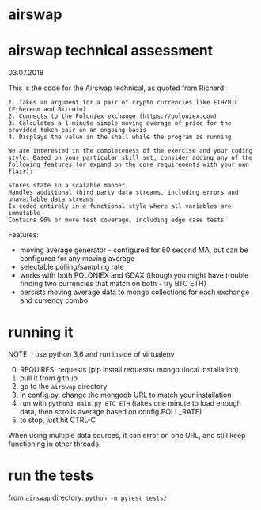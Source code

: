 # airswap
# airswap technical assessment

03.07.2018

This is the code for the Airswap technical, as quoted from Richard:
```
1. Takes an argument for a pair of crypto currencies like ETH/BTC (Ethereum and Bitcoin) 
2. Connects to the Poloniex exchange (https://poloniex.com) 
3. Calculates a 1-minute simple moving average of price for the provided token pair on an ongoing basis 
4. Displays the value in the shell while the program is running

We are interested in the completeness of the exercise and your coding style. Based on your particular skill set, consider adding any of the following features (or expand on the core requirements with your own flair):

Stores state in a scalable manner
Handles additional third party data streams, including errors and unavailable data streams
Is coded entirely in a functional style where all variables are immutable
Contains 90% or more test coverage, including edge case tests
```

Features:
+ moving average generator - configured for 60 second MA, but can be configured for any moving average
+ selectable polling/sampling rate
+ works with both POLONIEX and GDAX  (though you might have trouble finding two currencies that match on both - try BTC ETH)
+ persists moving average data to mongo collections for each exchange and currency combo

# running it
NOTE: I use python 3.6 and run inside of virtualenv

0. REQUIRES: 
    requests  (pip install requests)
    mongo (local installation)
1. pull it from github 
2. go to the `airswap` directory
3. in config.py, change the mongodb URL to match your installation
4. run with `python3 main.py BTC ETH`
(takes one minute to load enough data, then scrolls average based on config.POLL_RATE)
5. to stop, just hit CTRL-C

When using multiple data sources, it can error on one URL, and still keep functioning in other threads.

# run the tests
from `airswap` directory:
    `python -m pytest tests/`
